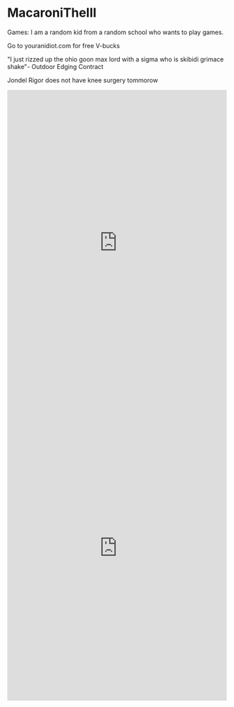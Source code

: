 # MacaroniTheIII
Games:
I am a random kid from a random school who wants to play games.


Go to youranidiot.com for free V-bucks


"I just rizzed up the ohio goon max lord with a sigma who is skibidi grimace shake"- Outdoor Edging Contract


Jondel Rigor does not have knee surgery tommorow


<iframe src="https://snakegame.org/" width="100%" height="700" frameborder="0" scrolling="yes"></iframe>


<iframe src="https://eaglercraft.com/mc/1.8.8/" width="100%" height="700" frameborder="0" scrolling="yes"></iframe>
